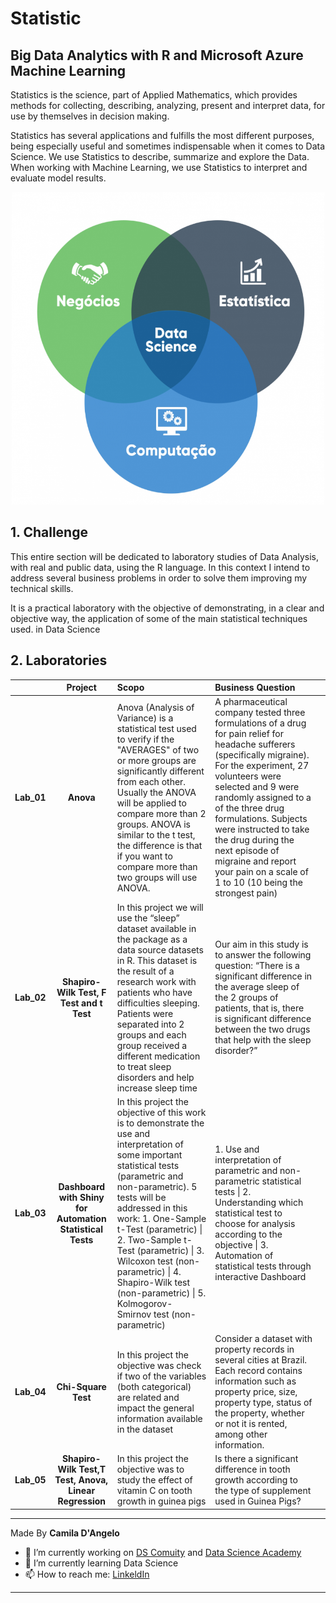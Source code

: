 # Statistic

## Big Data Analytics with R and Microsoft Azure Machine Learning

Statistics is the science, part of Applied Mathematics, which provides methods for collecting, describing, analyzing, present and interpret data, for use by themselves in decision making.

Statistics has several applications and fulfills the most different purposes, being especially useful and sometimes indispensable when it comes to Data Science. We use Statistics to describe, summarize and explore the Data. When working with Machine Learning, we use Statistics to interpret and evaluate model results.

<div align="center">
<p float="left">
    <img src="/images/statistic.png" width="500" height="500"/>
</p>
</div>

## 1. Challenge

This entire section will be dedicated to laboratory studies of Data Analysis, with real and public data, using the R language. In this context I intend to address several business problems in order to solve them improving my technical skills.

It is a practical laboratory with the objective of demonstrating, in a clear and objective way, the application of some of the main statistical techniques used.
in Data Science

## 2. Laboratories

|               | **Project**        | **Scopo**                                | **Business Question**           |                      |
|:-------------:|:------------------:|:-----------------------------------------|:--------------------------------|:---------------------|
| **Lab_01**    | **Anova** | Anova (Analysis of Variance) is a statistical test used to verify if the "AVERAGES" of two or more groups are significantly different from each other. Usually the ANOVA will be applied to compare more than 2 groups. ANOVA is similar to the t test, the difference is that if you want to compare more than two groups will use ANOVA.  | A pharmaceutical company tested three formulations of a drug for pain relief for headache sufferers (specifically migraine). For the experiment, 27 volunteers were selected and 9 were randomly assigned to a of the three drug formulations. Subjects were instructed to take the drug during the next episode of migraine and report your pain on a scale of 1 to 10 (10 being the strongest pain) |
| **Lab_02**    | **Shapiro-Wilk Test, F Test and t Test** | In this project we will use the “sleep” dataset available in the package as a data source datasets in R. This dataset is the result of a research work with patients who have difficulties sleeping. Patients were separated into 2 groups and each group received a different medication to treat sleep disorders and help increase sleep time |Our aim in this study is to answer the following question: “There is a significant difference in the average sleep of the 2 groups of patients, that is, there is significant difference between the two drugs that help with the sleep disorder?” |
| **Lab_03**    | **Dashboard with Shiny for Automation Statistical Tests** | In this project the objective of this work is to demonstrate the use and interpretation of some important statistical tests (parametric and non-parametric). 5 tests will be addressed in this work: 1. One-Sample t-Test (parametric) \| 2. Two-Sample t-Test (parametric) \| 3.  Wilcoxon test (non-parametric) \| 4. Shapiro-Wilk test (non-parametric) \| 5. Kolmogorov-Smirnov test (non-parametric) | 1. Use and interpretation of parametric and non-parametric statistical tests \| 2. Understanding which statistical test to choose for analysis according to the objective \| 3. Automation of statistical tests through interactive Dashboard |
| **Lab_04**    | **Chi-Square Test** | In this project the objective was check if two of the variables (both categorical) are related and impact the general information available in the dataset | Consider a dataset with property records in several cities at Brazil. Each record contains information such as property price, size, property type, status of the property, whether or not it is rented, among other information. |
| **Lab_05**    | **Shapiro-Wilk Test,T Test, Anova, Linear Regression** | In this project the objective was to study the effect of vitamin C on tooth growth in guinea pigs |Is there a significant difference in tooth growth according to the type of supplement used in Guinea Pigs?|

***
Made By **Camila D'Angelo**

- 🔭 I’m currently working on [DS Comuity](https://www.comunidadedatascience.com/) and [Data Science Academy](https://www.datascienceacademy.com.br/bundle/formacao-cientista-de-dados)
- 🌱 I’m currently learning Data Science
- 📫 How to reach me: 
[LinkeldIn](https://www.linkedin.com/in/camiladangelotempesta/)
***
